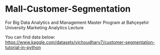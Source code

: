 # Mall-Customer-Segmentation
For Big Data Analytics and Management Master Program at Bahçeşehir University
Marketing Analytics Lecture

You can find data below:
https://www.kaggle.com/datasets/vjchoudhary7/customer-segmentation-tutorial-in-python
